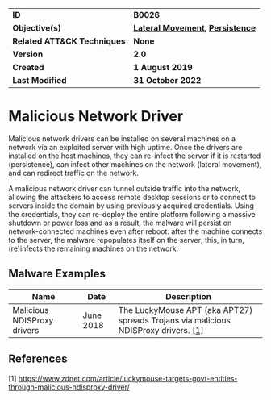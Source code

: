 <table>
<tr>
<td><b>ID</b></td>
<td><b>B0026</b></td>
</tr>
<tr>
<td><b>Objective(s)</b></td>
<td><b><a href="../lateral-movement">Lateral Movement</a>, <a href="../persistence">Persistence</a></b></td>
</tr>
<tr>
<td><b>Related ATT&CK Techniques</b></td>
<td><b>None</b></td>
</tr>
<tr>
<td><b>Version</b></td>
<td><b>2.0</b></td>
</tr>
<tr>
<td><b>Created</b></td>
<td><b>1 August 2019</b></td>
</tr>
<tr>
<td><b>Last Modified</b></td>
<td><b>31 October 2022</b></td>
</tr>
</table>


Malicious Network Driver
========================
Malicious network drivers can be installed on several machines on a network via an exploited server with high uptime. Once the drivers are installed on the host machines, they can re-infect the server if it is restarted (persistence), can infect other machines on the network (lateral movement), and can redirect traffic on the network. 

A malicious network driver can tunnel outside traffic into the network, allowing the attackers to access remote desktop sessions or to connect to servers inside the domain by using previously acquired credentials. Using the credentials, they can re-deploy the entire platform following a massive shutdown or power loss and as a result, the malware will persist on network-connected machines even after reboot: after the machine connects to the server, the malware repopulates itself on the server; this, in turn, (re)infects the remaining machines on the network.  

Malware Examples
----------------
|Name|Date|Description|
|---|---|---|
|Malicious NDISProxy drivers|June 2018|The LuckyMouse APT (aka APT27) spreads Trojans via malicious NDISProxy drivers. [[1]](#1)|

References
----------
<a name="1">[1]</a> https://www.zdnet.com/article/luckymouse-targets-govt-entities-through-malicious-ndisproxy-driver/

